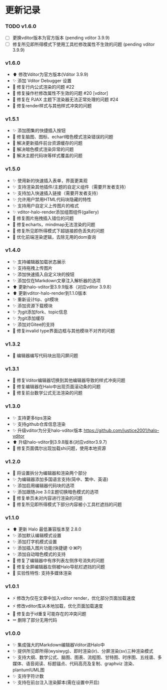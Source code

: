 # 更新记录

### TODO v1.6.0

- [ ] 更换vditor版本为官方版本 (pending vditor 3.9.9)
- [ ] 修复所见即所得模式下使用工具栏修改属性不生效的问题 (pending vditor 3.9.9)

### v1.6.0

- ⬆️ 修改Vditor为官方版本(Vditor 3.9.9)
- ✨ 添加 Vditor Debugger 设置
- 🐛 修复行内公式渲染的问题 #22
- 🐛 修复操作栏修改属性不生效的问题 #20 \[vditor]
- 🐛 修复在 PJAX 主题下渲染器无法正常处理的问题 #24
- 🐛 修复render样式与其他样式冲突的问题

### v1.5.1

- ✨ 添加图集的快捷插入按钮
- 🐛 修复脑图、图标、echart暗色模式渲染错误的问题
- 🐛 解决更新插件前台资源缓存的问题
- 🐛 解决暗色模式渲染异常的问题
- 🐛 解决主题代码块等样式覆盖的问题

### v1.5.0

- ✨ 使用新的快速插入表单，界面更美观
- ✨ 支持渲染其他插件/主题的自定义组件（需要开发者支持）
- ✨ 支持加入快速插入链接（需要开发者支持）
- ✨ 允许用户禁用HTML代码块隐藏的特性
- ✨ 支持用户自定义上传图片的格式
- ✨ vditor-halo-render添加组图组件(gallery)
- 🐛 修复图片拖拽插入错位的问题
- 🐛 修复echarts，mindmap无法渲染的问题
- 🐛 修复所见即所得模式下超链接颜色丢失的问题
- 🚀 优化前端渲染逻辑，去除无用的dom查询

### v1.4.0

- ✨ 支持编辑器加载状态展示
- ✨ 支持拖拽上传图片
- ✨ 添加快速插入自定义块的按钮
- ✨ 添加仅在Markdown文章注入解析器的选项
- ⬆️ 更新halo-vditor至3.9.9版本（对应vditor 3.9.8）
- ⬆️ 更新vditor-halo-render到1.1.0版本
- ✨ 重新设计tip、git模块
- ✨ 添加资源下载模块
- ✨ 为git添加fork、topic信息
- ✨ 为git添加缓存
- ✨ 添加对Gitee的支持
- 🐛 修复invalid type界面边框与其他模块不对齐的问题

### v1.3.2

- 🐛 编辑器编写代码块出现闪屏问题

### v1.3.1

- 🐛 修复Vditor编辑器切换到其他编辑器导致的样式冲突问题
- 🐛 修复编辑器在Halo中出现页面滚动条的问题
- 🐛 修复前台数学公式无法渲染的问题

### v1.3.0

- ✨ 支持更多tips渲染
- ✨ 支持github仓库信息渲染
- ✨ 升级vditor为分支halo-vditor版本 https://github.com/justice2001/halo-vditor
- ⬆️ 升级halo-vditor到3.9.8版本(对应vditor3.9.7)
- 🐛 修复页面偶尔出现加载shi问题，使用本地资源

### v1.2.0

- 🚸 将设置拆分为编辑器和渲染两个部分
- ✨ 为编辑器添加多国语言支持(简中、繁中、英语)
- ✨ 添加启用编辑器代码块的选项
- ✨ 添加跟随Joe 3.0主题切换暗色模式的选项
- 🐛 修复单页未对内容进行渲染的问题
- 🐛 修复所见即所得模式下部分内容被小工具栏遮挡的问题

### v1.1.0

- ⬆️ 更新 Halo 最低兼容版本至 2.8.0
- ✨ 添加默认编辑模式设置
- ✨ 添加打字机模式设置
- ✨ 添加插入图片功能(快捷键:⇧⌘P)
- ✨ 添加自动暗色模式的支持
- 🐛 修复了编辑器中有序列表左侧序号消失的问题
- 🐛 修复全屏编辑器左侧被Halo导航栏遮挡的问题
- 🧪 实验性特性: 支持多媒体渲染

### v1.0.1

- ⚡ 修改为仅在文章中加入vditor render，优化部分页面加载速度
- ⚡ 修改vditor库从本地加载，优化页面加载速度
- 🐛 修复由于id重复可能存在的冲突问题
- ⚰️ 删除了部分无用代码

### v1.0.0

- ✨ 集成强大的Markdown编辑器Vditor进Halo中
- ✨ 提供所见即所得(wysiwyg)、即时渲染(ir)、分屏渲染(sv)三种渲染模式
- ✨ 支持大纲、数学公式、脑图、图表、流程图、甘特图、时序图、五线谱、多媒体、语音阅读、标题锚点、代码高亮及复制、graphviz 渲染、plantumlUML图
- ✨ 支持字符计数
- ✨ 支持在前台注入渲染脚本(需在设置中开启)